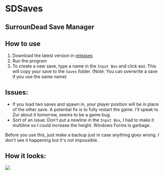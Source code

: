 # SDSaves
## SurrounDead Save Manager

## How to use
1. Download the latest version in [releases](https://github.com/vulcan-dev/SDSaves/releases)
2. Run the program
3. To create a new save, type a name in the `Input Box` and click `Add`. This will copy your save to the `Saves` folder. (Note: You can overwrite a save if you use the same name)

## Issues:
- If you load two saves and spawn in, your player position will be in place of the other save. A potential fix is to fully restart the game. I'll speak to Zur about it tomorrow, seems to be a game bug.
- Sort of an issue: Don't put a newline in the `Input Box`, I had to make it multiline so I could increase the height. Windows Forms is garbage.

Before you use this, just make a backup just in case anything goes wrong. I don't see it happening but it's not impossible.

## How it looks:
![](https://imgur.com/i7hZQvx.png)
